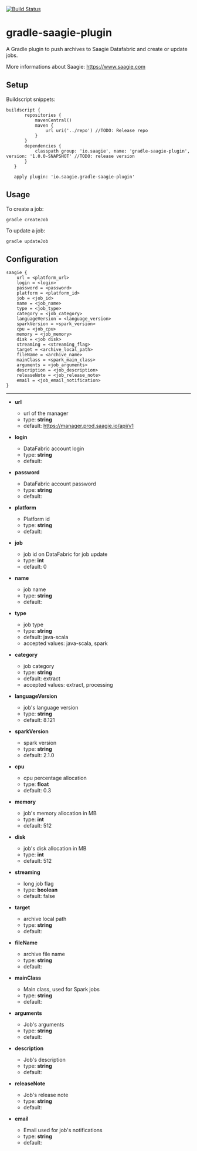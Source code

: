 [![Build Status](https://travis-ci.org/saagie/gradle-saagie-plugin.svg?branch=master)](https://travis-ci.org/saagie/gradle-saagie-plugin)

# gradle-saagie-plugin

A Gradle plugin to push archives to Saagie Datafabric and create or update jobs.
 
More informations about Saagie: https://www.saagie.com

## Setup

Buildscript snippets:

```
buildscript {
       repositories {
           mavenCentral()
           maven {
               url uri('../repo') //TODO: Release repo
           }
       }
       dependencies {
           classpath group: 'io.saagie', name: 'gradle-saagie-plugin', version: '1.0.0-SNAPSHOT' //TODO: release version
       }
   }
   
   apply plugin: 'io.saagie.gradle-saagie-plugin'
```
<!--
```
plugins {
  id 'io.saagie.gradle-saagie-plugin' version '1.0.0-SNAPSHOT'
}
```
-->

## Usage

To create a job:
```
gradle createJob
```

To update a job:
```
gradle updateJob
```

## Configuration
```
saagie {
    url = <platform_url>
    login = <login>
    password = <password>
    platform = <platform_id>
    job = <job_id>
    name = <job_name>
    type = <job_type>
    category = <job_category>
    languageVersion = <language_version>
    sparkVersion = <spark_version>
    cpu = <job_cpu>
    memory = <job_memory>
    disk = <job disk>
    streaming = <streaming_flag>
    target = <archive_local_path>
    fileName = <archive_name>
    mainClass = <spark_main_class>
    arguments = <job_arguments>
    description = <job_description>
    releaseNote = <job_release_note>
    email = <job_email_notification>
}
```
---
* **url**
    - url of the manager
    - type: **string**
    - default: https://manager.prod.saagie.io/api/v1

* **login**
    - DataFabric account login
    - type: **string**
    - default:

* **password**
    - DataFabric account password
    - type: **string**
    - default:

* **platform**
    - Platform id
    - type: **string**
    - default:
    
* **job**
    - job id on DataFabric for job update
    - type: **int**
    - default: 0
* **name**
    - job name
    - type: **string**
    - default: 

* **type**
    - job type
    - type: **string**
    - default: java-scala
    - accepted values: java-scala, spark
    
* **category**
    - job category
    - type: **string**
    - default: extract
    - accepted values: extract, processing

* **languageVersion**
    - job's language version
    - type: **string**
    - default: 8.121

* **sparkVersion**
    - spark version
    - type: **string**
    - default: 2.1.0

* **cpu**
    - cpu percentage allocation
    - type: **float**
    - default: 0.3
    
* **memory**
    - job's memory allocation in MB
    - type: **int**
    - default: 512

* **disk**
    - job's disk allocation in MB
    - type: **int**
    - default: 512

* **streaming**
    - long job flag
    - type: **boolean**
    - default: false

* **target**
    - archive local path
    - type: **string**
    - default:

* **fileName**
    - archive file name
    - type: **string**
    - default:

* **mainClass**
    - Main class, used for Spark jobs
    - type: **string**
    - default:

* **arguments**
    - Job's arguments
    - type: **string**
    - default:

* **description**
    - Job's description
    - type: **string**
    - default:

* **releaseNote**
    - Job's release note
    - type: **string**
    - default:

* **email**
    - Email used for job's notifications
    - type: **string**
    - default:
